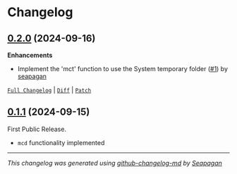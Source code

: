 # Changelog

## [0.2.0](https://github.com/seapagan/mchdir/releases/tag/0.2.0) (2024-09-16)

**Enhancements**

- Implement the 'mct' function to use the System temporary folder ([#1](https://github.com/seapagan/mchdir/pull/1)) by [seapagan](https://github.com/seapagan)

[`Full Changelog`](https://github.com/seapagan/mchdir/compare/0.1.1...0.2.0) | [`Diff`](https://github.com/seapagan/mchdir/compare/0.1.1...0.2.0.diff) | [`Patch`](https://github.com/seapagan/mchdir/compare/0.1.1...0.2.0.patch)

## [0.1.1](https://github.com/seapagan/mchdir/releases/tag/0.1.1) (2024-09-15)

First Public Release.

- `mcd` functionality implemented
---
*This changelog was generated using [github-changelog-md](http://changelog.seapagan.net/) by [Seapagan](https://github.com/seapagan)*
